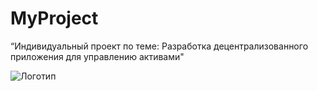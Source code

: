 # MyProject
“Индивидуальный проект по теме: Разработка децентрализованного приложения для управлению активами"

![Логотип](https://github.com/mishanya1310/-GitHub/blob/main/free-icon-html-11987423.png "Логотип GitHub")

##
